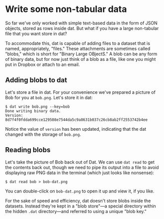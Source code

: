 # Write some non-tabular data

So far we've only worked with simple text-based data in the form of JSON objects, stored as rows inside dat. But what if you have a large non-tabular file that you want store in dat?

To accommodate this, dat is capable of adding files to a dataset that is named, appropriately, "files." These attachments are sometimes called "blobs," which is short for "Binary Large OBjectS." A blob can be any form of binary data, but for now just think of a blob as a file, like one you might put in Dropbox or attach to an email.

## Adding blobs to dat

Let's store a file in dat. For your convenience we've prepared a picture of Bob for you at `bob.png`. Let's store it in dat:

```
$ dat write bob.png --key=bob
Done writing binary data.
Version: 8d7f4f0fdda699cce129508e7544da5c9a8631b037c26cb8ab2ff2553742b4ee
```

Notice the value of `version` has been updated, indicating that
the dat changed with the storage of `bob.png`.

## Reading blobs

Let's take the picture of Bob back out of Dat. We can use `dat read` to get the contents back out, though we need to pipe its output into a file to avoid displaying raw PNG data in the terminal (which just looks like nonsense):

```
$ dat read bob > bob-dat.png
```

You can double-click on `bob-dat.png` to open it up and view it, if you like.

For the sake of speed and efficiency, dat doesn't store blobs inside the datasets. Instead they're kept in a "blob store"—a special directory within the hidden `.dat` directory—and referred to using a unique "blob key."
